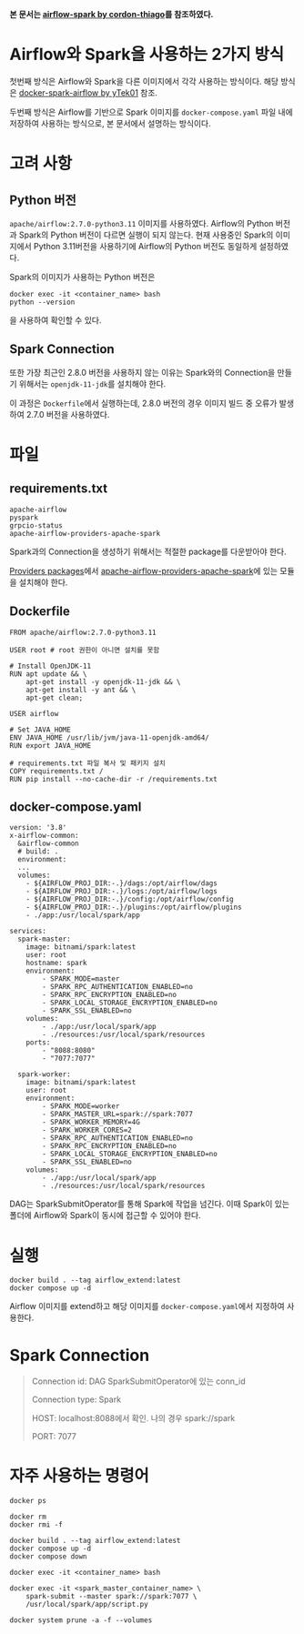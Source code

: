 **본 문서는 [airflow-spark by cordon-thiago](https://github.com/cordon-thiago/airflow-spark/tree/master)를 참조하였다.**

# Airflow와 Spark을 사용하는 2가지 방식
첫번째 방식은 Airflow와 Spark을 다른 이미지에서 각각 사용하는 방식이다. 해당 방식은 [docker-spark-airflow by yTek01](https://github.com/yTek01/docker-spark-airflow) 참조.

두번째 방식은 Airflow를 기반으로 Spark 이미지를 `docker-compose.yaml` 파일 내에 저장하여 사용하는 방식으로, 본 문서에서 설명하는 방식이다.

# 고려 사항
## Python 버전
`apache/airflow:2.7.0-python3.11` 이미지를 사용하였다.
Airflow의 Python 버전과 Spark의 Python 버전이 다르면 실행이 되지 않는다.
현재 사용중인 Spark의 이미지에서 Python 3.11버전을 사용하기에 Airflow의 Python 버전도 동일하게 설정하였다.

Spark의 이미지가 사용하는 Python 버전은
```
docker exec -it <container_name> bash
python --version
```
을 사용하여 확인할 수 있다.

## Spark Connection
또한 가장 최근인 2.8.0 버전을 사용하지 않는 이유는 Spark와의 Connection을 만들기 위해서는 `openjdk-11-jdk`를 설치해야 한다.

이 과정은 `Dockerfile`에서 실행하는데, 2.8.0 버전의 경우 이미지 빌드 중 오류가 발생하여 2.7.0 버전을 사용하였다.

# 파일
## requirements.txt
```
apache-airflow
pyspark
grpcio-status
apache-airflow-providers-apache-spark
```
Spark과의 Connection을 생성하기 위해서는 적절한 package를 다운받아야 한다.

[Providers packages](https://airflow.apache.org/docs/#providers-packages-docs-apache-airflow-providers-index-html)에서
[apache-airflow-providers-apache-spark](https://airflow.apache.org/docs/apache-airflow-providers-apache-spark/stable/index.html)에 있는 모듈을 설치해야 한다.

## Dockerfile
```
FROM apache/airflow:2.7.0-python3.11

USER root # root 권한이 아니면 설치를 못함

# Install OpenJDK-11
RUN apt update && \
    apt-get install -y openjdk-11-jdk && \
    apt-get install -y ant && \
    apt-get clean;

USER airflow

# Set JAVA_HOME
ENV JAVA_HOME /usr/lib/jvm/java-11-openjdk-amd64/
RUN export JAVA_HOME

# requirements.txt 파일 복사 및 패키지 설치
COPY requirements.txt /
RUN pip install --no-cache-dir -r /requirements.txt
```

## docker-compose.yaml
```
version: '3.8'
x-airflow-common:
  &airflow-common
  # build: .
  environment:
  ...
  volumes:
    - ${AIRFLOW_PROJ_DIR:-.}/dags:/opt/airflow/dags
    - ${AIRFLOW_PROJ_DIR:-.}/logs:/opt/airflow/logs
    - ${AIRFLOW_PROJ_DIR:-.}/config:/opt/airflow/config
    - ${AIRFLOW_PROJ_DIR:-.}/plugins:/opt/airflow/plugins
    - ./app:/usr/local/spark/app

services:
  spark-master:
    image: bitnami/spark:latest
    user: root 
    hostname: spark
    environment:
        - SPARK_MODE=master
        - SPARK_RPC_AUTHENTICATION_ENABLED=no
        - SPARK_RPC_ENCRYPTION_ENABLED=no
        - SPARK_LOCAL_STORAGE_ENCRYPTION_ENABLED=no
        - SPARK_SSL_ENABLED=no
    volumes:
        - ./app:/usr/local/spark/app
        - ./resources:/usr/local/spark/resources
    ports:
        - "8088:8080"
        - "7077:7077"

  spark-worker:
    image: bitnami/spark:latest
    user: root
    environment:
        - SPARK_MODE=worker
        - SPARK_MASTER_URL=spark://spark:7077
        - SPARK_WORKER_MEMORY=4G
        - SPARK_WORKER_CORES=2
        - SPARK_RPC_AUTHENTICATION_ENABLED=no
        - SPARK_RPC_ENCRYPTION_ENABLED=no
        - SPARK_LOCAL_STORAGE_ENCRYPTION_ENABLED=no
        - SPARK_SSL_ENABLED=no
    volumes:
        - ./app:/usr/local/spark/app
        - ./resources:/usr/local/spark/resources
```
DAG는 SparkSubmitOperator를 통해 Spark에 작업을 넘긴다.
이때 Spark이 있는 폴더에 Airflow와 Spark이 동시에 접근할 수 있어야 한다.

# 실행
```
docker build . --tag airflow_extend:latest
docker compose up -d
```
Airflow 이미지를 extend하고 해당 이미지를 `docker-compose.yaml`에서 지정하여 사용한다.

# Spark Connection
> Connection id: DAG SparkSubmitOperator에 있는 conn_id
>
> Connection type: Spark
>
> HOST: localhost:8088에서 확인. 나의 경우 spark://spark
>
> PORT: 7077

# 자주 사용하는 명령어
```
docker ps

docker rm
docker rmi -f

docker build . --tag airflow_extend:latest
docker compose up -d
docker compose down

docker exec -it <container_name> bash

docker exec -it <spark_master_container_name> \
    spark-submit --master spark://spark:7077 \
    /usr/local/spark/app/script.py

docker system prune -a -f --volumes
```
